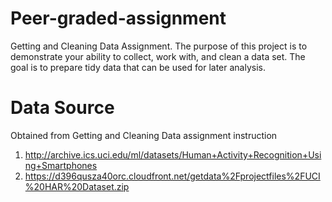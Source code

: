 # Peer-graded-assignment
Getting and Cleaning Data Assignment.
The purpose of this project is to demonstrate your ability to collect, work with, and clean a data set. The goal is to prepare tidy data that can be used for later analysis.
# Data Source
Obtained from Getting and Cleaning Data assignment instruction
1) http://archive.ics.uci.edu/ml/datasets/Human+Activity+Recognition+Using+Smartphones
2) https://d396qusza40orc.cloudfront.net/getdata%2Fprojectfiles%2FUCI%20HAR%20Dataset.zip
